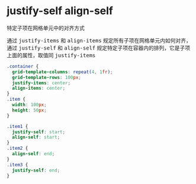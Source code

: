 # justify-self align-self

特定子项在网格单元中的对齐方式

通过 <kbd>justify-items</kbd> 和 <kbd>align-items</kbd> 规定所有子项在网格单元内如何对齐，通过 <kbd>justify-self</kbd> 和 <kbd>align-self</kbd> 规定特定子项在容器内的排列，它是子项上面的属性，取值同 <kbd>justify-items</kbd>

<TwoColumn>

<div>

```css
.container {
  grid-template-columns: repeat(4, 1fr);
  grid-template-rows: 100px;
  justify-items: center;
  align-items: center;
}
.item {
  width: 100px;
  height: 50px;
}
```

<GridBox
  :style="{
    gridTemplateColumns: 'repeat(4, 1fr)',
    gridTemplateRows: '200px',
    justifyItems: 'center',
    alignItems: 'center'
  }"
  :itemStyle="{
    width: '100px',
    height: '100px'
  }"
/>
</div>

<div>

```css
.item1 {
  justify-self: start;
  align-self: start;
}
.item2 {
  align-self: end;
}
.item3 {
  justify-self: end;
}
```

<GridBox
  :style="{
    gridTemplateColumns: 'repeat(4, 1fr)',
    gridTemplateRows: '200px',
    justifyItems: 'center',
    alignItems: 'center'
  }"
  :itemStyle="{
    width: '100px',
    height: '100px'
  }"
  :itemStyles="[{
    justifySelf: 'start',
    alignSelf: 'start',
    backgroundColor: '#5698c3'
  }, {
    alignSelf: 'end',
    backgroundColor: '#b2bbbe'
  }, {
    justifySelf: 'end',
    backgroundColor: '#45b787'
  }]"
/>

</div>

</TwoColumn>

